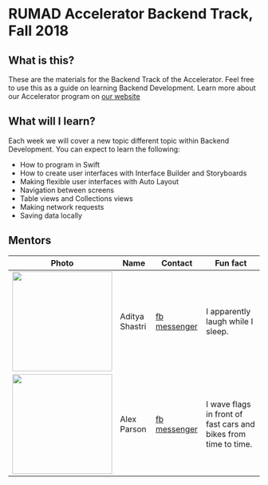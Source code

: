 # RUMAD Accelerator Backend Track, Fall 2018

## What is this?

These are the materials for the Backend Track of the Accelerator. Feel free to use this as a guide on learning Backend Development. Learn more about our Accelerator program on [our website](https://rumad.club)

## What will I learn?

Each week we will cover a new topic different topic within Backend Development. You can expect to learn the following:

* How to program in Swift
* How to create user interfaces with Interface Builder and Storyboards
* Making flexible user interfaces with Auto Layout
* Navigation between screens
* Table views and Collections views
* Making network requests
* Saving data locally

## Mentors

|Photo|Name|Contact|Fun fact|
|---|---|---|---|
|<img src="/instructor/ryan.jpg" width="200px" />|Aditya Shastri|[fb messenger](https://m.me/aditya.shastri.5055)|I apparently laugh while I sleep.|
|<img src="/instructor/IMG_2310.jpg" width="200px" />|Alex Parson|[fb messenger](https://m.me/alex.emerson.33)|I wave flags in front of fast cars and bikes from time to time.|
